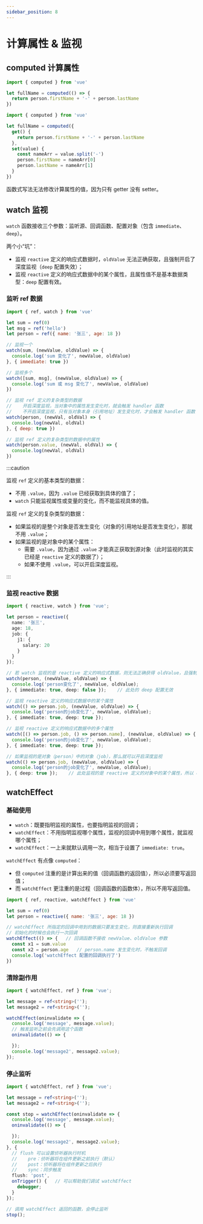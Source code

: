 ```yaml
---
sidebar_position: 8
---
```


# 计算属性 & 监视

## computed 计算属性

```js title="函数形式"
import { computed } from 'vue'

let fullName = computed(() => {
  return person.firstName + '-' + person.lastName
})
```

```js title="对象形式"
import { computed } from 'vue'

let fullName = computed({
  get() {
    return person.firstName + '-' + person.lastName
  },
  set(value) {
    const nameArr = value.split('-')
    person.firstName = nameArr[0]
    person.lastName = nameArr[1]
  }
})
```

函数式写法无法修改计算属性的值，因为只有 getter 没有 setter。

## watch 监视

`watch` 函数接收三个参数：监听源、回调函数、配置对象（包含 `immediate`、`deep`）。

两个小“坑”：
- 监视 `reactive` 定义的响应式数据时，`oldValue` 无法正确获取，且强制开启了深度监视（`deep` 配置失效）；
- 监视 `reactive` 定义的响应式数据中的某个属性，且属性值不是基本数据类型：`deep` 配置有效。

### 监听 ref 数据

```js
import { ref, watch } from 'vue'

let sum = ref(0)
let msg = ref('hello')
let person = ref({ name: '张三', age: 18 })

// 监视一个
watch(sum, (newValue, oldValue) => {
  console.log('sum 变化了', newValue, oldValue)
}, { immediate: true })

// 监视多个
watch([sum, msg], (newValue, oldValue) => {
  console.log('sum 或 msg 变化了', newValue, oldValue)
})

// 监视 ref 定义的复杂类型的数据
//    开启深度监视，当对象中的属性发生变化时，就会触发 handler 函数
//    不开启深度监视，只有当对象本身（引用地址）发生变化时，才会触发 handler 函数
watch(person, (newVal, oldVal) => {
  console.log(newVal, oldVal)
}, { deep: true })

// 监视 ref 定义的复杂类型的数据中的属性
watch(person.value, (newVal, oldVal) => {
  console.log(newVal, oldVal)
})
```

:::caution

监视 `ref` 定义的基本类型的数据：
- 不用 `.value`，因为 `.value` 已经获取到具体的值了；
- `watch` 只能监视属性或变量的变化，而不能监视具体的值。

监视 `ref` 定义的复杂类型的数据：
- 如果监视的是整个对象是否发生变化（对象的引用地址是否发生变化），那就不用 `.value`；
- 如果监视的是对象中的某个属性：
    - 需要 `.value`，因为通过 `.value` 才能真正获取到源对象（此时监视的其实已经是 `reactive` 定义的数据了）；
    - 如果不使用 `.value`，可以开启深度监视。

:::

### 监视 reactive 数据

```ts
import { reactive, watch } from 'vue';

let person = reactive({
  name: '张三',
  age: 18,
  job: {
    j1: {
      salary: 20
    }
  }
});

// 若 watch 监视的是 reactive 定义的响应式数据，则无法正确获得 oldValue，且强制开启了深度监视
watch(person, (newValue, oldValue) => {
  console.log('person变化了', newValue, oldValue);
}, { immediate: true, deep: false });    // 此处的 deep 配置无效

// 监视 reactive 定义的响应式数据中的某个属性
watch(() => person.job, (newValue, oldValue) => {
  console.log('person的job变化了', newValue, oldValue);
}, { immediate: true, deep: true });

// 监视 reactive 定义的响应式数据中的多个属性
watch([() => person.job, () => person.name], (newValue, oldValue) => {
  console.log('person的job变化了', newValue, oldValue);
}, { immediate: true, deep: true });

// 如果监视的是对象（person）中的对象（job），那么就可以开启深度监视
watch(() => person.job, (newValue, oldValue) => {
  console.log('person的job变化了', newValue, oldValue);
}, { deep: true });    // 此处监视的是 reactive 定义的对象中的某个属性，所以 deep 配置有效
```

## watchEffect

### 基础使用

- `watch`：既要指明监视的属性，也要指明监视的回调；
- `watchEffect`：不用指明监视哪个属性，监视的回调中用到哪个属性，就监视哪个属性；
- `watchEffect`：一上来就默认调用一次，相当于设置了 `immediate: true`。

`watchEffect` 有点像 `computed`：
- 但 `computed` 注重的是计算出来的值（回调函数的返回值），所以必须要写返回值；
- 而 `watchEffect` 更注重的是过程（回调函数的函数体），所以不用写返回值。

```js
import { ref, reactive, watchEffect } from 'vue'

let sum = ref(0)
let person = reactive({ name: '张三', age: 18 })

// watchEffect 所指定的回调中用到的数据只要发生变化，则直接重新执行回调
// 初始化的时候也会执行一次回调
watchEffect(() => {   // 回调函数不接收 newValue、oldValue 参数
  const x1 = sum.value
  const x2 = person.age   // person.name 发生变化时，不触发回调
  console.log('watchEffect 配置的回调执行了')
})
```

### 清除副作用

```ts
import { watchEffect, ref } from 'vue';

let message = ref<string>('');
let message2 = ref<string>('');

watchEffect(oninvalidate => {
  console.log('message', message.value);
  // 触发监听之前会先调用这个函数
  oninvalidate(() => {

  });
  console.log('message2', message2.value);
});
```

### 停止监听

```ts
import { watchEffect, ref } from 'vue';

let message = ref<string>('');
let message2 = ref<string>('');

const stop = watchEffect(oninvalidate => {
  console.log('message', message.value);
  oninvalidate(() => {

  });
  console.log('message2', message2.value);
}, {
  // flush 可以设置侦听器执行时机
  //    pre：侦听器将在组件更新之前执行（默认）
  //    post：侦听器将在组件更新之后执行
  //    sync：同步触发
  flush: 'post',
  onTrigger() {   // 可以帮助我们调试 watchEffect
    debugger;
  }
});

// 调用 watchEffect 返回的函数，会停止监听
stop();
```
